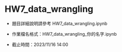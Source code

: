 # HW7_data_wrangling

- 題目詳細說明請參考 HW7_data_wrangling.ipynb

- 作業檔名格式：HW7_data_wrangling_你的名字.ipynb

- 截止時間：2023/11/16 14:00
